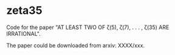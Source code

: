 # zeta35
Code for the paper  "AT LEAST TWO OF ζ(5), ζ(7), . . . , ζ(35) ARE IRRATIONAL".

The paper could be downloaded from arxiv: XXXX/xxx.




